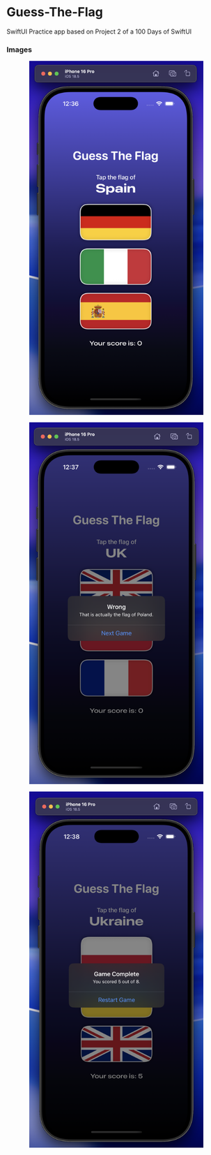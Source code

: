 # Guess-The-Flag
SwiftUI Practice app based on Project 2 of a 100 Days of SwiftUI

### Images

<p align="center">
<img src="Guess The Flag/Assets.xcassets/Main.imageset/Main.png" alt="Main Page" width="400" />
</p>


<p align="center">
<img src="Guess The Flag/Assets.xcassets/Wrong.imageset/Wrong.png" alt="Wrong Guess Page" width="400" />
</p>


<p align="center">
<img src="Guess The Flag/Assets.xcassets/Complete.imageset/Complete.png" alt="Game Complete Page" width="400" />
</p>

